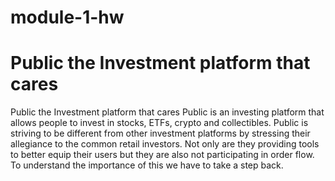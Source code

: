 # module-1-hw
# Public the Investment platform that cares

Public the Investment platform that cares
Public is an investing platform that allows people to invest in stocks, ETFs, crypto and collectibles. Public is striving to be different from other investment platforms by stressing their allegiance to the common retail investors. Not only are they providing tools to better equip their users but they are also not participating in order flow. To understand the importance of this we have to take a step back.